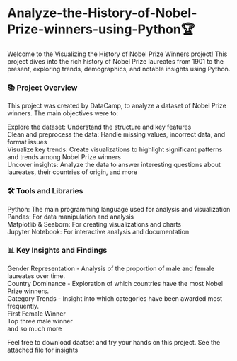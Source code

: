 # Analyze-the-History-of-Nobel-Prize-winners-using-Python🏆
Welcome to the Visualizing the History of Nobel Prize Winners project! This project dives into the rich history of Nobel Prize laureates from 1901 to the present, exploring trends, demographics, and notable insights using Python.

### 📚 Project Overview
This project was created by DataCamp, to analyze a dataset of Nobel Prize winners. The main objectives were to:

Explore the dataset: Understand the structure and key features<br>
Clean and preprocess the data: Handle missing values, incorrect data, and format issues<br>
Visualize key trends: Create visualizations to highlight significant patterns and trends among Nobel Prize winners<br>
Uncover insights: Analyze the data to answer interesting questions about laureates, their countries of origin, and more<br>

### 🛠️ Tools and Libraries
Python: The main programming language used for analysis and visualization<br>
Pandas: For data manipulation and analysis<br>
Matplotlib & Seaborn: For creating visualizations and charts<br>
Jupyter Notebook: For interactive analysis and documentation<br>

### 📊 Key Insights and Findings
Gender Representation - Analysis of the proportion of male and female laureates over time.<br>
Country Dominance - Exploration of which countries have the most Nobel Prize winners.<br>
Category Trends - Insight into which categories have been awarded most frequently.<br>
First Female Winner<br>
Top three male winner<br>
and so much more

Feel free to download daatset and try your hands on this project. See the attached file for insights
